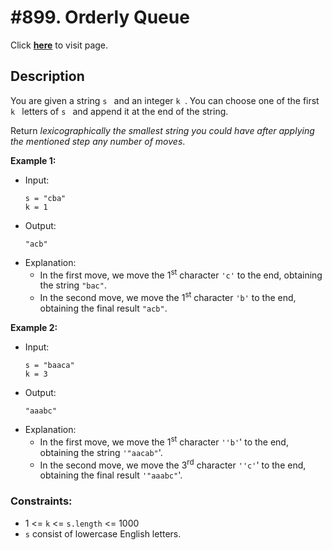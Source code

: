 # #899. Orderly Queue
Click [**here**](https://leetcode.com/problems/orderly-queue/) to visit page.
## Description

You are given a string  ```s ``` and an integer  ```k ```. You can choose one of the first  ```k ``` letters of  ```s ``` and append it at the end of the string.

Return *lexicographically the smallest string you could have after applying the mentioned step any number of moves*.

**Example 1:**
- Input:
  ```
  s = "cba"
  k = 1
  ```
- Output: 
  ``` 
  "acb"
  ```
- Explanation:
  - In the first move, we move the 1<sup>st</sup> character  ```'c'``` to the end, obtaining the string ```"bac"```.
  - In the second move, we move the 1<sup>st</sup> character ```'b'``` to the end, obtaining the final result ```"acb"```.

**Example 2:**
- Input: 
  ```
  s = "baaca"
  k = 3
  ```
- Output: 
  ```
  "aaabc"
  ```
- Explanation:
  - In the first move, we move the 1<sup>st</sup> character ```''b'```' to the end, obtaining the string ```'"aacab"```'.
  - In the second move, we move the 3<sup>rd</sup> character ```''c'```' to the end, obtaining the final result ```'"aaabc"```'.


### Constraints:
- 1 <= ```k``` <= ```s.length``` <= 1000
- ```s``` consist of lowercase English letters.


